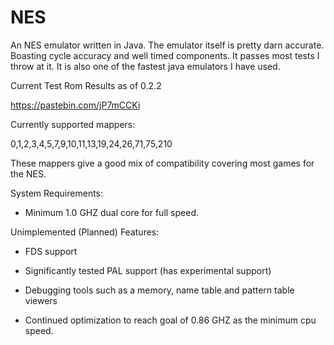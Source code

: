 # NES
An NES emulator written in Java. The emulator itself is pretty darn accurate. Boasting cycle accuracy and well timed components. It passes most tests I throw at it. It is also one of the fastest java emulators I have used.

Current Test Rom Results as of 0.2.2

https://pastebin.com/jP7mCCKi



Currently supported mappers:

0,1,2,3,4,5,7,9,10,11,13,19,24,26,71,75,210

These mappers give a good mix of compatibility covering most games for the NES.


System Requirements:

- Minimum 1.0 GHZ dual core for full speed.


Unimplemented (Planned) Features: 

- FDS support

- Significantly tested PAL support (has experimental support)

- Debugging tools such as a memory, name table and pattern table viewers

- Continued optimization to reach goal of 0.86 GHZ as the minimum cpu speed.